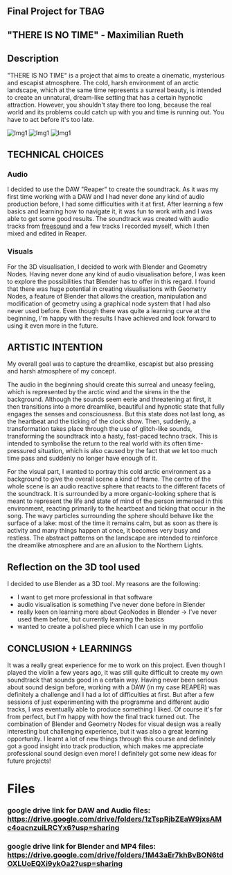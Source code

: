 ## Final Project for TBAG

## "THERE IS NO TIME" - Maximilian Rueth



## Description

"THERE IS NO TIME" is a project that aims to create a cinematic, mysterious and escapist atmosphere. The cold, harsh environment of an arctic landscape, which at the same time represents a surreal beauty, is intended to create an unnatural, dream-like setting that has a certain hypnotic attraction. However, you shouldn't stay there too long, because the real world and its problems could catch up with you and time is running out. You have to act before it's too late.

![Img1](Time_1.png)
![Img1](Time_2.png)
![Img1](Time_3.png)


## TECHNICAL CHOICES

### Audio


I decided to use the DAW "Reaper" to create the soundtrack. As it was my first time working with a DAW and I had never done any kind of audio production before, I had some difficulties with it at first. After learning a few basics and learning how to navigate it, it was fun to work with and I was able to get some good results. The soundtrack was created with audio tracks from [freesound](https://freesound.org/) and a few tracks I recorded myself, which I then mixed and edited in Reaper.



### Visuals

For the 3D visualisation, I decided to work with Blender and Geometry Nodes. Having never done any kind of audio visualisation before, I was keen to explore the possibilities that Blender has to offer in this regard. I found that there was huge potential in creating visualisations with Geometry Nodes, a feature of Blender that allows the creation, manipulation and modification of geometry using a graphical node system that I had also never used before. Even though there was quite a learning curve at the beginning, I'm happy with the results I have achieved and look forward to using it even more in the future.



## ARTISTIC INTENTION

My overall goal was to capture the dreamlike, escapist but also pressing and harsh atmosphere of my concept. 

The audio in the beginning should create this surreal and uneasy feeling, which is represented by the arctic wind and the sirens in the the background. Although the sounds seem eerie and threatening at first, it then transitions into a more dreamlike, beautiful and hypnotic state that fully engages the senses and consciousness. But this state does not last long, as the heartbeat and the ticking of the clock show. Then, suddenly, a transformation takes place through the use of glitch-like sounds, transforming the soundtrack into a hasty, fast-paced techno track. This is intended to symbolise the return to the real world with its often time-pressured situation, which is also caused by the fact that we let too much time pass and suddenly no longer have enough of it.

For the visual part, I wanted to portray this cold arctic environment as a background to give the overall scene a kind of frame. The centre of the whole scene is an audio reactive sphere that reacts to the different facets of the soundtrack. It is surrounded by a more organic-looking sphere that is meant to represent the life and state of mind of the person immersed in this environment, reacting primarily to the heartbeat and ticking that occur in the song. The wavy particles surrounding the sphere should behave like the surface of a lake: most of the time it remains calm, but as soon as there is activity and many things happen at once, it becomes very busy and restless. The abstract patterns on the landscape are intended to reinforce the dreamlike atmosphere and are an allusion to the Northern Lights.




## Reflection on the 3D tool used

I decided to use Blender as a 3D tool. My reasons are the following:

- I want to get more professional in that software
- audio visualisation is something I've never done before in Blender 
- really keen on learning more about GeoNodes in Blender -> I've never used them before, but currently learning the basics 
- wanted to create a polished piece which I can use in my portfolio

## CONCLUSION + LEARNINGS

It was a really great experience for me to work on this project. Even though I played the violin a few years ago, it was still quite difficult to create my own soundtrack that sounds good in a certain way. Having never been serious about sound design before, working with a DAW (in my case REAPER) was definitely a challenge and I had a lot of difficulties at first. But after a few sessions of just experimenting with the programme and different audio tracks, I was eventually able to produce something I liked. Of course it's far from perfect, but I'm happy with how the final track turned out. The combination of Blender and Geometry Nodes for visual design was a really interesting but challenging experience, but it was also a great learning opportunity. I learnt a lot of new things through this course and definitely got a good insight into track production, which makes me appreciate professional sound design even more! I definitely got some new ideas for future projects!


# Files
### google drive link for DAW and Audio files: https://drive.google.com/drive/folders/1zTspRjbZEaW9jxsAMc4oacnzuiLRCYx6?usp=sharing



### google drive link for Blender and MP4 files: https://drive.google.com/drive/folders/1M43aEr7khBvBON6tdOXLUoEQXi9ykOa2?usp=sharing